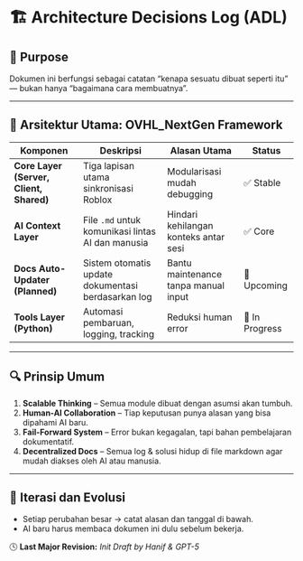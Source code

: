 # 🏗️ Architecture Decisions Log (ADL)

## 📖 Purpose
Dokumen ini berfungsi sebagai catatan “kenapa sesuatu dibuat seperti itu” — bukan hanya “bagaimana cara membuatnya”.

---

## 🧠 Arsitektur Utama: OVHL_NextGen Framework

| Komponen | Deskripsi | Alasan Utama | Status |
|-----------|------------|---------------|---------|
| **Core Layer (Server, Client, Shared)** | Tiga lapisan utama sinkronisasi Roblox | Modularisasi mudah debugging | ✅ Stable |
| **AI Context Layer** | File `.md` untuk komunikasi lintas AI dan manusia | Hindari kehilangan konteks antar sesi | ✅ Core |
| **Docs Auto-Updater (Planned)** | Sistem otomatis update dokumentasi berdasarkan log | Bantu maintenance tanpa manual input | 🧩 Upcoming |
| **Tools Layer (Python)** | Automasi pembaruan, logging, tracking | Reduksi human error | 🧩 In Progress |

---

## 🔍 Prinsip Umum
1. **Scalable Thinking** – Semua module dibuat dengan asumsi akan tumbuh.  
2. **Human-AI Collaboration** – Tiap keputusan punya alasan yang bisa dipahami AI baru.  
3. **Fail-Forward System** – Error bukan kegagalan, tapi bahan pembelajaran dokumentatif.  
4. **Decentralized Docs** – Semua log & solusi hidup di file markdown agar mudah diakses oleh AI atau manusia.

---

## 🔄 Iterasi dan Evolusi
- Setiap perubahan besar → catat alasan dan tanggal di bawah.
- AI baru harus membaca dokumen ini dulu sebelum bekerja.

🕓 **Last Major Revision:** _Init Draft by Hanif & GPT-5_
